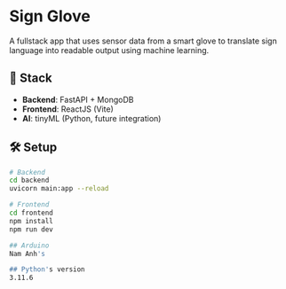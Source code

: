 # Sign Glove

A fullstack app that uses sensor data from a smart glove to translate sign language into readable output using machine learning.

## 🔧 Stack

- **Backend**: FastAPI + MongoDB
- **Frontend**: ReactJS (Vite)
- **AI**: tinyML (Python, future integration)

## 🛠 Setup

```bash
# Backend
cd backend
uvicorn main:app --reload

# Frontend
cd frontend
npm install
npm run dev

## Arduino
Nam Anh's

## Python's version
3.11.6